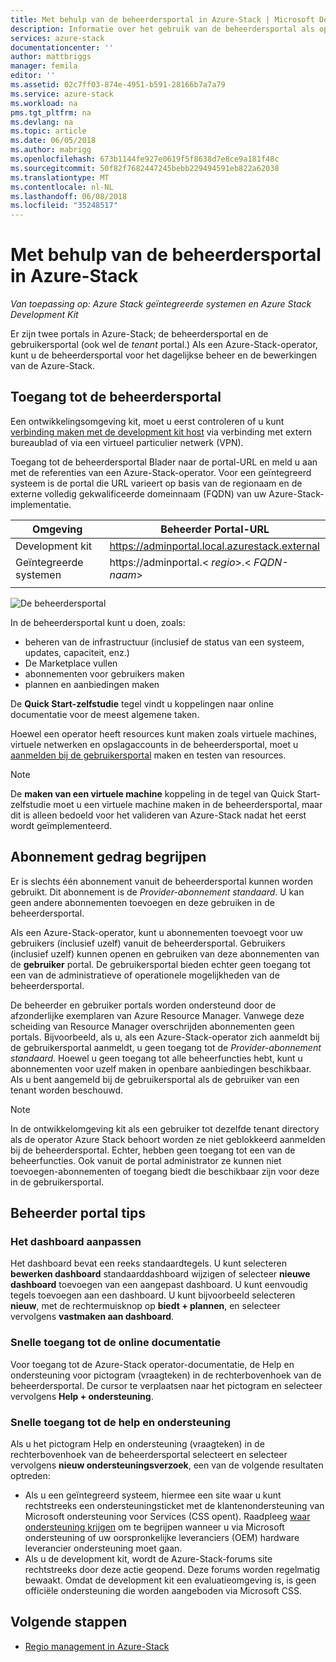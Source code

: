 ```yaml
---
title: Met behulp van de beheerdersportal in Azure-Stack | Microsoft Docs
description: Informatie over het gebruik van de beheerdersportal als operator Azure-Stack.
services: azure-stack
documentationcenter: ''
author: mattbriggs
manager: femila
editor: ''
ms.assetid: 02c7ff03-874e-4951-b591-28166b7a7a79
ms.service: azure-stack
ms.workload: na
pms.tgt_pltfrm: na
ms.devlang: na
ms.topic: article
ms.date: 06/05/2018
ms.author: mabrigg
ms.openlocfilehash: 673b1144fe927e0619f5f8638d7e8ce9a181f48c
ms.sourcegitcommit: 50f82f7682447245bebb229494591eb822a62038
ms.translationtype: MT
ms.contentlocale: nl-NL
ms.lasthandoff: 06/08/2018
ms.locfileid: "35248517"
---
```

# <a name="using-the-administrator-portal-in-azure-stack"></a>Met behulp van de beheerdersportal in Azure-Stack

*Van toepassing op: Azure Stack geïntegreerde systemen en Azure Stack Development Kit*

Er zijn twee portals in Azure-Stack; de beheerdersportal en de gebruikersportal (ook wel de *tenant* portal.) Als een Azure-Stack-operator, kunt u de beheerdersportal voor het dagelijkse beheer en de bewerkingen van de Azure-Stack.

## <a name="access-the-administrator-portal"></a>Toegang tot de beheerdersportal

Een ontwikkelingsomgeving kit, moet u eerst controleren of u kunt [verbinding maken met de development kit host](azure-stack-connect-azure-stack.md) via verbinding met extern bureaublad of via een virtueel particulier netwerk (VPN).

Toegang tot de beheerdersportal Blader naar de portal-URL en meld u aan met de referenties van een Azure-Stack-operator. Voor een geïntegreerd systeem is de portal die URL varieert op basis van de regionaam en de externe volledig gekwalificeerde domeinnaam (FQDN) van uw Azure-Stack-implementatie.

| Omgeving | Beheerder Portal-URL |   
| -- | -- | 
| Development kit| https://adminportal.local.azurestack.external  |
| Geïntegreerde systemen | https://adminportal.&lt; *regio*&gt;.&lt; *FQDN-naam*&gt; | 
| | |

 ![De beheerdersportal](media/azure-stack-manage-portals/image1.png)

In de beheerdersportal kunt u doen, zoals:

* beheren van de infrastructuur (inclusief de status van een systeem, updates, capaciteit, enz.)
* De Marketplace vullen
* abonnementen voor gebruikers maken
* plannen en aanbiedingen maken

De **Quick Start-zelfstudie** tegel vindt u koppelingen naar online documentatie voor de meest algemene taken.

Hoewel een operator heeft resources kunt maken zoals virtuele machines, virtuele netwerken en opslagaccounts in de beheerdersportal, moet u [aanmelden bij de gebruikersportal](user/azure-stack-use-portal.md) maken en testen van resources.

>[!NOTE]
>De **maken van een virtuele machine** koppeling in de tegel van Quick Start-zelfstudie moet u een virtuele machine maken in de beheerdersportal, maar dit is alleen bedoeld voor het valideren van Azure-Stack nadat het eerst wordt geïmplementeerd.

## <a name="understand-subscription-behavior"></a>Abonnement gedrag begrijpen

Er is slechts één abonnement vanuit de beheerdersportal kunnen worden gebruikt. Dit abonnement is de *Provider-abonnement standaard*. U kan geen andere abonnementen toevoegen en deze gebruiken in de beheerdersportal.

Als een Azure-Stack-operator, kunt u abonnementen toevoegt voor uw gebruikers (inclusief uzelf) vanuit de beheerdersportal. Gebruikers (inclusief uzelf) kunnen openen en gebruiken van deze abonnementen van de **gebruiker** portal. De gebruikersportal bieden echter geen toegang tot een van de administratieve of operationele mogelijkheden van de beheerdersportal.

De beheerder en gebruiker portals worden ondersteund door de afzonderlijke exemplaren van Azure Resource Manager. Vanwege deze scheiding van Resource Manager overschrijden abonnementen geen portals. Bijvoorbeeld, als u, als een Azure-Stack-operator zich aanmeldt bij de gebruikersportal aanmeldt, u geen toegang tot de *Provider-abonnement standaard*. Hoewel u geen toegang tot alle beheerfuncties hebt, kunt u abonnementen voor uzelf maken in openbare aanbiedingen beschikbaar. Als u bent aangemeld bij de gebruikersportal als de gebruiker van een tenant worden beschouwd.

  >[!NOTE]
  >In de ontwikkelomgeving kit als een gebruiker tot dezelfde tenant directory als de operator Azure Stack behoort worden ze niet geblokkeerd aanmelden bij de beheerdersportal. Echter, hebben geen toegang tot een van de beheerfuncties. Ook vanuit de portal administrator ze kunnen niet toevoegen-abonnementen of toegang biedt die beschikbaar zijn voor deze in de gebruikersportal.

## <a name="administrator-portal-tips"></a>Beheerder portal tips

### <a name="customize-the-dashboard"></a>Het dashboard aanpassen

Het dashboard bevat een reeks standaardtegels. U kunt selecteren **bewerken dashboard** standaarddashboard wijzigen of selecteer **nieuwe dashboard** toevoegen van een aangepast dashboard. U kunt eenvoudig tegels toevoegen aan een dashboard. U kunt bijvoorbeeld selecteren **nieuw**, met de rechtermuisknop op **biedt + plannen**, en selecteer vervolgens **vastmaken aan dashboard**.

### <a name="quick-access-to-online-documentation"></a>Snelle toegang tot de online documentatie

Voor toegang tot de Azure-Stack operator-documentatie, de Help en ondersteuning voor pictogram (vraagteken) in de rechterbovenhoek van de beheerdersportal. De cursor te verplaatsen naar het pictogram en selecteer vervolgens **Help + ondersteuning**.

### <a name="quick-access-to-help-and-support"></a>Snelle toegang tot de help en ondersteuning

Als u het pictogram Help en ondersteuning (vraagteken) in de rechterbovenhoek van de beheerdersportal selecteert en selecteer vervolgens **nieuw ondersteuningsverzoek**, een van de volgende resultaten optreden:

- Als u een geïntegreerd systeem, hiermee een site waar u kunt rechtstreeks een ondersteuningsticket met de klantenondersteuning van Microsoft ondersteuning voor Services (CSS opent). Raadpleeg [waar ondersteuning krijgen](azure-stack-manage-basics.md#where-to-get-support) om te begrijpen wanneer u via Microsoft ondersteuning of uw oorspronkelijke leveranciers (OEM) hardware leverancier ondersteuning moet gaan.
- Als u de development kit, wordt de Azure-Stack-forums site rechtstreeks door deze actie geopend. Deze forums worden regelmatig bewaakt. Omdat de development kit een evaluatieomgeving is, is geen officiële ondersteuning die worden aangeboden via Microsoft CSS.

## <a name="next-steps"></a>Volgende stappen

- [Regio management in Azure-Stack](azure-stack-region-management.md)
